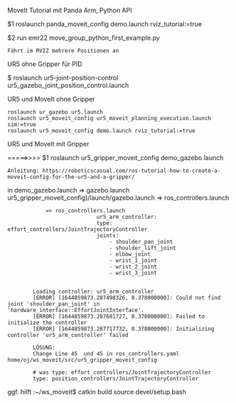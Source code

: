 MoveIt Tutorial mit Panda Arm, Python API

$1 roslaunch panda_moveit_config demo.launch rviz_tutorial:=true

$2 run emr22 move_group_python_first_example.py 

    Fährt im RVIZ mehrere Positionen an


UR5 ohne Gripper für PID

$ roslaunch ur5-joint-position-control ur5_gazebo_joint_position_control.launch


UR5 und MoveIt ohne Gripper

    roslaunch ur_gazebo ur5.launch 
    roslaunch ur5_moveit_config ur5_moveit_planning_execution.launch sim:=true
    roslaunch ur5_moveit_config demo.launch rviz_tutorial:=true



UR5 und MoveIt mit Gripper

=====>>>>
    $1 roslaunch ur5_gripper_moveit_config demo_gazebo.launch

    Anleitung: https://roboticscasual.com/ros-tutorial-how-to-create-a-moveit-config-for-the-ur5-and-a-gripper/

in demo_gazebo.launch
    => gazebo.launch    ur5_gripper_moveit_config)/launch/gazebo.launch
        <include file="$(find ur5_gripper_moveit_config)/launch/ros_controllers.launch"/>
            => ros_controllers.launch  
                    <rosparam file="$(find ur5_gripper_moveit_config)/config/ros_controllers.yaml" command="load"/>
                  <!-- Load the controllers -->
                <node name="controller_spawner" pkg="controller_manager" type="spawner" respawn="false"
                output="screen" args="ur5_arm_controller gripper_controller joint_state_controller"/>

                => ros_controllers.launch
                                ur5_arm_controller:
                                type: effort_controllers/JointTrajectoryController
                                joints:
                                    - shoulder_pan_joint
                                    - shoulder_lift_joint
                                    - elbow_joint
                                    - wrist_1_joint
                                    - wrist_2_joint
                                    - wrist_3_joint


            Loading controller: ur5_arm_controller
            [ERROR] [1644859873.287498326, 0.378000000]: Could not find joint 'shoulder_pan_joint' in 'hardware_interface::EffortJointInterface'.
            [ERROR] [1644859873.287681727, 0.378000000]: Failed to initialize the controller
            [ERROR] [1644859873.287717732, 0.378000000]: Initializing controller 'ur5_arm_controller' failed

            LÖSUNG:
            Change Line 45  und 45 in ros_controllers.yaml  home/oj/ws_moveit/src/ur5_gripper_moveit_config

            # was type: effort_controllers/JointTrajectoryController  
            type: position_controllers/JointTrajectoryController





ggf. hilft 
:~/ws_moveit$ catkin build
              source devel/setup.bash 


